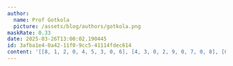 ```yaml
---
author:
  name: Prof Gotkola
  picture: /assets/blog/authors/gotkola.png
maskRate: 0.33
date: 2025-03-26T13:00:02.190445
id: 3afba1e4-0a42-11f0-9cc5-41114fdec614
content: '[[8, 1, 2, 0, 4, 5, 3, 0, 6], [4, 3, 0, 2, 9, 0, 7, 0, 8], [0, 7, 0, 6, 3, 8, 0, 0, 4], [3, 6, 0, 1, 0, 4, 9, 8, 5], [9, 5, 8, 3, 0, 7, 1, 0, 2], [1, 2, 0, 8, 5, 9, 6, 3, 0], [0, 0, 1, 0, 8, 0, 0, 7, 3], [6, 8, 0, 9, 0, 3, 4, 2, 1], [0, 0, 0, 0, 1, 2, 8, 6, 9]]'
---
```

